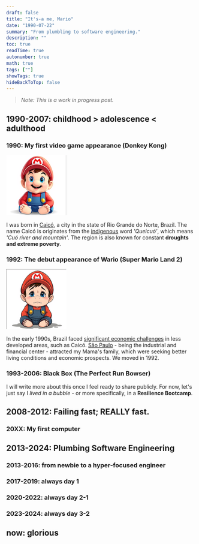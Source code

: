 ```yaml
---
draft: false
title: "It's-a me, Mario"
date: "1990-07-22"
summary: "From plumbling to software engineering."
description: ""
toc: true
readTime: true
autonumber: true
math: true
tags: [""]
showTags: true
hideBackToTop: false
---
```


> *Note: This is a work in progress post.*

## 1990-2007: childhood > adolescence < adulthood
### 1990: My first video game appearance (Donkey Kong)

![Mario Baby](mario-baby.png#center)

I was born in [Caicó](https://en.wikipedia.org/wiki/Caic%C3%B3), a city in the state of Rio Grande do Norte, Brazil. The name Caicó is originates from the [indigenous](https://en.wikipedia.org/wiki/Indigenous_peoples_in_Brazil) word *'Queicuó'*, which means *'Cuó river and mountain'*. The region is also known for constant **droughts and extreme poverty**.

### 1992: The debut appearance of Wario (Super Mario Land 2)

![Mario Baby in Poverty](mario-baby-poverty.png#center)

In the early 1990s, Brazil faced [significant economic challenges](https://en.wikipedia.org/wiki/Economic_history_of_Brazil#1990%E2%80%931993) in less developed areas, such as Caicó. [São Paulo](https://en.wikipedia.org/wiki/S%C3%A3o_Paulo) - being the industrial and financial center - attracted my Mama's family, which were seeking better living conditions and economic prospects. We moved in 1992.

### 1993-2006: Black Box (The Perfect Run Bowser)
I will write more about this once I feel ready to share publicly. For now, let's just say I *lived in a bubble* - or more specifically, in a **Resilience Bootcamp**.

## 2008-2012: Failing fast; REALLY fast.
### 20XX: My first computer
## 2013-2024: Plumbing Software Engineering
### 2013-2016: from newbie to a hyper-focused engineer
### 2017-2019: always day 1
### 2020-2022: always day 2-1
### 2023-2024: always day 3-2
## now: glorious
